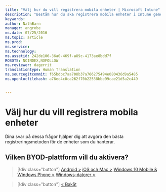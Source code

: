 ```yaml
---
title: "Välj hur du vill registrera mobila enheter | Microsoft Intune"
description: "Bestäm hur du ska registrera mobila enheter i Intune genom att besvara några enkla frågor"
keywords: 
author: NathBarn
manager: angrobe
ms.date: 07/25/2016
ms.topic: article
ms.prod: 
ms.service: 
ms.technology: 
ms.assetid: 242de106-36a0-469f-a89c-4173ae8bdd7f
ROBOTS: NOINDEX,NOFOLLOW
ms.reviewer: dagerrit
translationtype: Human Translation
ms.sourcegitcommit: f65bdbc7aa708b37a766275494e080436d9a5485
ms.openlocfilehash: a76ec4c0ca262f70b22538bbe99cae21d5a2c449


---
```

# Välj hur du vill registrera mobila enheter

Dina svar på dessa frågor hjälper dig att avgöra den bästa registreringsmetoden för de enheter som du hanterar.

## **Vilken BYOD-plattform vill du aktivera?**

> [!div class="button"]
[Android >](/intune/deploy-use/set-up-android-management-with-microsoft-intune) [iOS och Mac >](/intune/deploy-use/set-up-ios-and-mac-management-with-microsoft-intune) [Windows 10 Mobile & Windows Phone >](/intune/deploy-use/set-up-windows-phone-management-with-microsoft-intune) [Windows-datorer >](/intune/deploy-use/set-up-windows-device-management-with-microsoft-intune)

> [!div class="button"]
[< Bakåt](choose-how-to-enroll-devices1.md)



<!--HONumber=Aug16_HO3-->


